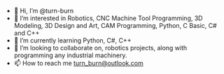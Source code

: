 - 👋 Hi, I’m @turn-burn
- 👀 I’m interested in Robotics, CNC Machine Tool Programming, 3D Modeling, 3D Design and Art, CAM Programming, Python, C Basic, C# and C++
- 🌱 I’m currently learning Python, C#, C++
- 💞️ I’m looking to collaborate on, robotics projects, along with programming any industrial machinery.
- 📫 How to reach me turn_burn@outlook.com

<!---
turn-burn/turn-burn is a ✨ special ✨ repository because its `README.md` (this file) appears on your GitHub profile.
You can click the Preview link to take a look at your changes.
--->
